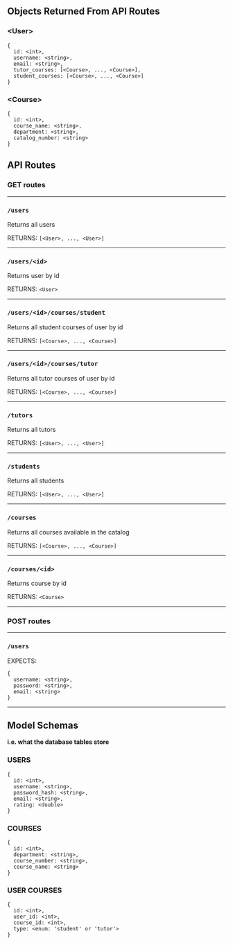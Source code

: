 ## Objects Returned From API Routes

### \<User\>
```
{
  id: <int>,
  username: <string>,
  email: <string>,
  tutor_courses: [<Course>, ..., <Course>],
  student_courses: [<Course>, ..., <Course>]
}
```


### \<Course\>
```
{
  id: <int>,
  course_name: <string>,
  department: <string>,
  catalog_number: <string>
}
```

## API Routes

### GET routes


<hr>

### `/users`

Returns all users

RETURNS: `[<User>, ..., <User>]`


<hr>

### `/users/<id>`

Returns user by id

RETURNS: `<User>`


<hr>

### `/users/<id>/courses/student`

Returns all student courses of user by id

RETURNS: `[<Course>, ..., <Course>]`


<hr>

### `/users/<id>/courses/tutor`

Returns all tutor courses of user by id

RETURNS: `[<Course>, ..., <Course>]`


<hr>

### `/tutors`

Returns all tutors

RETURNS: `[<User>, ..., <User>]`


<hr>

### `/students`

Returns all students

RETURNS: `[<User>, ..., <User>]`

<hr>

### `/courses`

Returns all courses available in the catalog

RETURNS: `[<Course>, ..., <Course>]`

<hr>

### `/courses/<id>`

Returns course by id

RETURNS: `<Course>`


<hr>

### POST routes


<hr>

### `/users`

EXPECTS: 

```
{
  username: <string>,
  password: <string>,
  email: <string>
}
```

<hr>


## Model Schemas
**i.e. what the database tables store**
### USERS
```
{
  id: <int>,
  username: <string>,
  password_hash: <string>,
  email: <string>,
  rating: <double>
}
```

### COURSES
```
{
  id: <int>,
  department: <string>,
  course_number: <string>,
  course_name: <string>
}
```

### USER COURSES
```
{
  id: <int>,
  user_id: <int>,
  course_id: <int>,
  type: <enum: 'student' or 'tutor'>
}
```